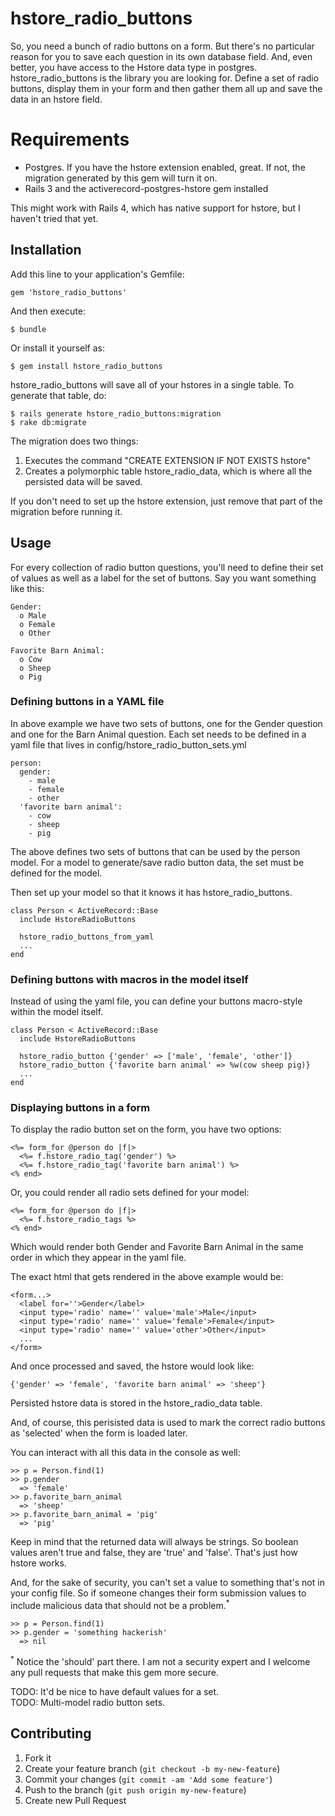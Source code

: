# hstore_radio_buttons

So, you need a bunch of radio buttons on a form. But there's no particular reason for you to save each question in its own database field. And, even better, you have access to the Hstore data type in postgres. hstore_radio_buttons is the library you are looking for. Define a set of radio buttons, display them in your form and then gather them all up and save the data in an hstore field.

# Requirements

- Postgres. If you have the hstore extension enabled, great. If not, the
  migration generated by this gem will turn it on.
- Rails 3 and the activerecord-postgres-hstore gem installed

This might work with Rails 4, which has native support for hstore, but I haven't tried that yet.

## Installation

Add this line to your application's Gemfile:

    gem 'hstore_radio_buttons'

And then execute:

    $ bundle

Or install it yourself as:

    $ gem install hstore_radio_buttons

hstore_radio_buttons will save all of your hstores in a single table. To
generate that table, do:

    $ rails generate hstore_radio_buttons:migration
    $ rake db:migrate

The migration does two things:

1. Executes the command "CREATE EXTENSION IF NOT EXISTS hstore"
2. Creates a polymorphic table hstore_radio_data, which is where all the
   persisted data will be saved.

If you don't need to set up the hstore extension, just remove that part
of the migration before running it.

## Usage

For every collection of radio button questions, you'll need to define their set of values as well as a label for the set of buttons. Say you want something like this:

    Gender:
      o Male
      o Female
      o Other
  
    Favorite Barn Animal:
      o Cow
      o Sheep
      o Pig

### Defining buttons in a YAML file

In above example we have two sets of buttons, one for the Gender question and one for the Barn Animal question. Each set needs to be defined in a yaml file that lives in config/hstore_radio_button_sets.yml

    person:
      gender:
        - male
        - female
        - other
      'favorite barn animal':
        - cow
        - sheep
        - pig

The above defines two sets of buttons that can be used by the person model. For a model to generate/save radio button data, the set must be defined for the model.

Then set up your model so that it knows it has hstore_radio_buttons.

    class Person < ActiveRecord::Base
      include HstoreRadioButtons

      hstore_radio_buttons_from_yaml
      ...
    end

### Defining buttons with macros in the model itself

Instead of using the yaml file, you can define your buttons macro-style
within the model itself.

    class Person < ActiveRecord::Base
      include HstoreRadioButtons

      hstore_radio_button {'gender' => ['male', 'female', 'other']}
      hstore_radio_button {'favorite barn animal' => %w(cow sheep pig)}
      ...
    end

### Displaying buttons in a form

To display the radio button set on the form, you have two options:

    <%= form_for @person do |f|>
      <%= f.hstore_radio_tag('gender') %>
      <%= f.hstore_radio_tag('favorite barn animal') %>
    <% end>

Or, you could render all radio sets defined for your model:

    <%= form_for @person do |f|>
      <%= f.hstore_radio_tags %>
    <% end>

Which would render both Gender and Favorite Barn Animal in the same order in which they appear in the yaml file.

The exact html that gets rendered in the above example would be:

    <form...>
      <label for=''>Gender</label>
      <input type='radio' name='' value='male'>Male</input>
      <input type='radio' name='' value='female'>Female</input>
      <input type='radio' name='' value='other'>Other</input>
      ...
    </form>

And once processed and saved, the hstore would look like:

    {'gender' => 'female', 'favorite barn animal' => 'sheep'}

Persisted hstore data is stored in the hstore_radio_data table.

And, of course, this perisisted data is used to mark the correct radio
buttons as 'selected' when the form is loaded later.

You can interact with all this data in the console as well:

    >> p = Person.find(1)
    >> p.gender 
      => 'female'
    >> p.favorite_barn_animal
      => 'sheep'
    >> p.favorite_barn_animal = 'pig'
      => 'pig'

Keep in mind that the returned data will always be strings. So boolean
values aren't true and false, they are 'true' and 'false'. That's just
how hstore works.

And, for the sake of security, you can't set a value to
something that's not in your config file. So if someone changes their
form submission values to include malicious data that should not be a
problem.<sup>*</sup>


    >> p = Person.find(1)
    >> p.gender = 'something hackerish' 
      => nil

<sup>*</sup> Notice the 'should' part there. I am not a security expert
and I welcome any pull requests that make this gem more secure.

TODO: It'd be nice to have default values for a set.  
TODO: Multi-model radio button sets.

## Contributing

1. Fork it
2. Create your feature branch (`git checkout -b my-new-feature`)
3. Commit your changes (`git commit -am 'Add some feature'`)
4. Push to the branch (`git push origin my-new-feature`)
5. Create new Pull Request
